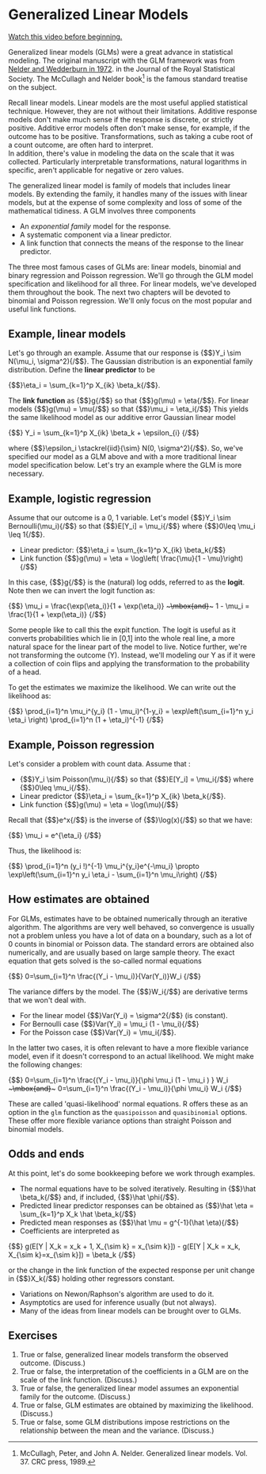 # Generalized Linear Models

[Watch this video before beginning.](https://youtu.be/xEwM1nzQckY)

Generalized linear models (GLMs) were a great advance in statistical modeling. The
original manuscript with the GLM framework was from [Nelder and Wedderburn in 1972](http://www.jstor.org/stable/2344614).
in the Journal of the Royal Statistical Society. The McCullagh and Nelder book[^f1] is the famous
standard treatise on the subject.

[^f1]: McCullagh, Peter, and John A. Nelder. Generalized linear models. Vol. 37. CRC press, 1989.

Recall linear models.  Linear models are the most useful applied statistical technique. However, they are not without their limitations.
Additive response models don't make much sense if the response is discrete, or strictly positive.
Additive error models often don't make sense, for example, if the outcome has to be positive.
Transformations, such as taking a cube root of a count outcome, are often hard to interpret.  
In addition, there's value in modeling the data on the scale that it was collected.
Particularly interpretable transformations, natural logarithms in specific,
aren't applicable for negative or zero values.

The generalized linear model is family of models that includes linear models. By extending the family,
it handles many of the issues with linear models, but at the expense of some complexity and loss of some
of the mathematical tidiness. A GLM involves three components

  * An *exponential family* model for the response.
  * A systematic component via a linear predictor.
  * A link function that connects the means of the response to the linear predictor.


The three most famous cases of GLMs are: linear models, binomial and binary regression and Poisson regression.
We'll go through the GLM model specification and likelihood for all three. For linear models, we've developed them
throughout the book. The next two chapters will be devoted to binomial and Poisson regression. We'll only focus on
the most popular and useful link functions.

## Example, linear models
Let's go through an example. Assume that our response is {$$}Y_i \sim N(\mu_i, \sigma^2){/$$}. The Gaussian distribution is an exponential family distribution.
Define the **linear predictor** to be

{$$}\eta_i = \sum_{k=1}^p X_{ik} \beta_k{/$$}.

The **link function** as {$$}g{/$$} so that {$$}g(\mu) = \eta{/$$}.
For linear models {$$}g(\mu) = \mu{/$$} so that {$$}\mu_i = \eta_i{/$$}
  This yields the same likelihood model as our additive error Gaussian linear model

{$$}
Y_i = \sum_{k=1}^p X_{ik} \beta_k + \epsilon_{i}
{/$$}

where {$$}\epsilon_i \stackrel{iid}{\sim} N(0, \sigma^2){/$$}. So, we've specified our
model as a GLM above and with a more traditional linear model specification below.
Let's try an example where the GLM is more necessary.


## Example, logistic regression

Assume that our outcome is a 0, 1 variable. Let's model {$$}Y_i \sim Bernoulli(\mu_i){/$$}
so that {$$}E[Y_i] = \mu_i{/$$} where {$$}0\leq \mu_i \leq 1{/$$}.

* Linear predictor: {$$}\eta_i = \sum_{k=1}^p X_{ik} \beta_k{/$$}
* Link function {$$}g(\mu) = \eta = \log\left( \frac{\mu}{1 - \mu}\right){/$$}

In this case, {$$}g{/$$} is the (natural) log odds, referred to as the **logit**.
Note then we can invert the logit function as:

{$$}
\mu_i = \frac{\exp(\eta_i)}{1 + \exp(\eta_i)} ~~~\mbox{and}~~~
1 - \mu_i = \frac{1}{1 + \exp(\eta_i)}
{/$$}

Some people like to call this the expit function. The logit is useful as it
converts probabilities which lie in [0,1] into the whole real line, a more
natural space for the linear part of the model to live.  Notice further,
we're not transforming the outcome (Y). Instead, we'll modeling our Y
as if it were a collection of coin flips and applying the transformation
to the probability of a head.

To get the estimates we maximize the likelihood. We can write out the likelihood as:

{$$}
\prod_{i=1}^n \mu_i^{y_i} (1 - \mu_i)^{1-y_i}
= \exp\left(\sum_{i=1}^n y_i \eta_i \right)
\prod_{i=1}^n (1 + \eta_i)^{-1}
{/$$}


## Example, Poisson regression
Let's consider a problem with count data.
Assume that :

* {$$}Y_i \sim Poisson(\mu_i){/$$} so that {$$}E[Y_i] = \mu_i{/$$} where {$$}0\leq \mu_i{/$$}.
* Linear predictor {$$}\eta_i = \sum_{k=1}^p X_{ik} \beta_k{/$$}.
* Link function {$$}g(\mu) = \eta = \log(\mu){/$$}

Recall that {$$}e^x{/$$} is the inverse of {$$}\log(x){/$$} so that we have:

{$$}
\mu_i = e^{\eta_i}
{/$$}

Thus, the likelihood is:

{$$}
\prod_{i=1}^n (y_i !)^{-1} \mu_i^{y_i}e^{-\mu_i}
\propto \exp\left(\sum_{i=1}^n y_i \eta_i - \sum_{i=1}^n \mu_i\right)
{/$$}


## How estimates are obtained

For GLMs, estimates have to be obtained numerically through an iterative algorithm. The
algorithms are very well behaved, so convergence is usually not a problem unless you have
a lot of data on a boundary, such as a lot of 0 counts in binomial or Poisson data.
The standard errors are obtained also numerically, and are usually based on large sample
theory. The exact equation that gets solved is the so-called normal equations

{$$}
0=\sum_{i=1}^n \frac{(Y_i - \mu_i)}{Var(Y_i)}W_i
{/$$}

The variance differs by the model. The {$$}W_i{/$$} are derivative terms that we won't deal with.

* For the linear model {$$}Var(Y_i) = \sigma^2{/$$} (is constant).
* For Bernoulli case {$$}Var(Y_i) = \mu_i (1 - \mu_i){/$$}
* For the Poisson case {$$}Var(Y_i) = \mu_i{/$$}.

In the latter two cases, it is often relevant to have a more flexible variance model, even if it doesn't correspond to an actual likelihood.
We might make the following changes:

{$$}
0=\sum_{i=1}^n \frac{(Y_i - \mu_i)}{\phi \mu_i (1 - \mu_i ) } W_i ~~~\mbox{and}~~~
0=\sum_{i=1}^n \frac{(Y_i - \mu_i)}{\phi \mu_i} W_i
{/$$}

These are called 'quasi-likelihood' normal equations. R offers these as an option in the `glm` function
as the `quasipoisson` and `quasibinomial` options. These offer more flexible variance options than straight
Poisson and binomial models.


## Odds and ends
At this point, let's do some bookkeeping before we work through examples.

* The normal equations have to be solved iteratively. Resulting in
{$$}\hat \beta_k{/$$} and, if included, {$$}\hat \phi{/$$}.
* Predicted linear predictor responses can be obtained as {$$}\hat \eta = \sum_{k=1}^p X_k \hat \beta_k{/$$}
* Predicted mean responses as {$$}\hat \mu = g^{-1}(\hat \eta){/$$}
* Coefficients are interpreted as

{$$}
g(E[Y | X_k = x_k + 1, X_{\sim k} = x_{\sim k}]) - g(E[Y | X_k = x_k, X_{\sim k}=x_{\sim k}]) = \beta_k
{/$$}

or the change in the link function of the expected response per unit change in {$$}X_k{/$$} holding other regressors constant.

* Variations on Newon/Raphson's algorithm are used to do it.
* Asymptotics are used for inference usually (but not always).
* Many of the ideas from linear models can be brought over to GLMs.

## Exercises
1. True or false, generalized linear models transform the observed outcome. (Discuss.)
2. True or false, the interpretation of the coefficients in a GLM are on the scale of the link function. (Discuss.)
3. True or false, the generalized linear model assumes an exponential family for the outcome. (Discuss.)
4. True or false, GLM estimates are obtained by maximizing the likelihood. (Discuss.)
5. True or false, some GLM distributions impose restrictions on the relationship between the mean and the variance. (Discuss.)
